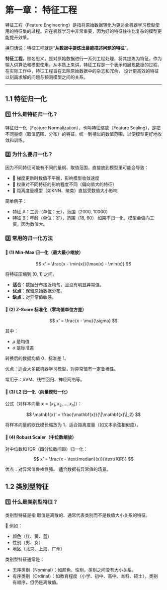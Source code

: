 # 第一章： 特征工程

特征工程（Feature Engineering）是指将原始数据转化为更适合机器学习模型使用的特征集的过程。它在机器学习中非常重要，因为好的特征往往比复杂的模型更能提升效果。

换句话说：特征工程就是“**从数据中提炼出最能描述问题的特征**”。

**特征工程**，顾名思义，是对原始数据进行一系列工程处理，将其提炼为特征，作为输入供算法和模型使用。从本质上来讲，特征工程是一个表示和展现数据的过程。在实际工作中，特征工程旨在去除原始数据中的杂志和冗余，
设计更高效的特征以刻画求解的问题与预测模型之间的关系。

----

## 1.1 特征归一化

### 1️⃣ 什么是特征归一化？

特征归一化（Feature Normalization），也叫特征缩放（Feature Scaling），是把不同量纲（取值范围、分布）的特征，统一到相似的数值范围，以便模型更好地收敛和训练。

### 2️⃣ 为什么要归一化？

因为不同特征可能有不同的量纲、取值范围，直接放到模型里可能会导致：

+ 🚀 梯度更新时数值不平衡，影响模型收敛速度
+ 🚀 权重对不同特征的影响程度不同（偏向值大的特征）
+ 🚀 距离度量模型（如KNN、聚类）直接受数值大小影响

简单例子：

+ 特征 A：工资（单位：元），范围（2000, 10000）
+ 特征 B：年龄（单位：岁），范围（18, 60）
  如果不归一化，模型会偏向工资，因为数值大。

### 3️⃣ 常用的归一化方法

#### 📌 (1) Min-Max 归一化（最大最小缩放）

$$
x’ = \frac{x - \min(x)}{\max(x) - \min(x)}
$$

将特征压缩到 [0, 1] 之间。

+ **适合**：数据分布接近均匀，且没有明显异常值。
+ **优点**：保留原始数据分布。
+ **缺点**：对异常值敏感。

#### 📌 (2) Z-Score 标准化（零均值单位方差）

$$
x’ = \frac{x - \mu}{\sigma}
$$

其中：

+ $\mu$ 是均值
+ $\sigma$ 是标准差

转换后的数据均值 0，标准差 1。

优点：适合大多数机器学习模型，对异常值有一定鲁棒性。

常用于：SVM、线性回归、神经网络等。

#### 📌 (3) L2 归一化（向量模归一化）

公式（对样本向量 $\mathbf{x}=[x_1, x_2, …, x_n]$）：

$$
\mathbf{x}’ = \frac{\mathbf{x}}{\|\mathbf{x}\|_2}
$$

将样本向量的欧氏模长缩放为 1，适合距离度量（如文本余弦相似度）。

#### 📌 (4) Robust Scaler（中位数缩放）

对中位数和 IQR（四分位数间距）归一化：

$$
x’ = \frac{x - \text{median}(x)}{\text{IQR}}
$$

优点：对异常值鲁棒性强。
适合数据有异常值的场景。

## 1.2 类别型特征 

### 1️⃣ 什么是类别型特征？

类别型特征是指 取值是离散的、通常代表类别而不是数值大小关系的特征。

🔹 例如：

+ 颜色（红、黄、蓝）
+  性别（男、女）
+ 地区（北京、上海、广州）

类别型特征通常是：

+ 无序类别（Nominal）：如颜色、性别，类别之间没有大小关系。
+ 有序类别（Ordinal）：如教育程度（小学、初中、高中、本科、硕士），类别有顺序，但仍是离散值。

